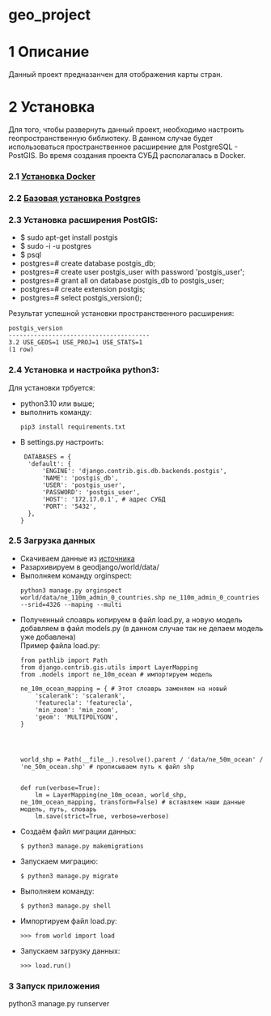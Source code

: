 # geo_project
# 1 Описание
Данный проект предназанчен для отображения карты стран. 

# 2 Установка
Для того, чтобы развернуть данный проект, необходимо настроить геопространственную библиотеку. В данном случае будет использоваться пространственное расширение для PostgreSQL - PostGIS. Во время создания проекта СУБД располагалась в Docker.
<h3>2.1 <a href='https://www.digitalocean.com/community/tutorials/how-to-install-and-use-docker-on-ubuntu-20-04-ru'>Установка Docker</a></h3>
<h3>2.2 <a href='https://losst.pro/ustanovka-postgresql-ubuntu-16-04'>Базовая установка Postgres</a></h3> 
<h3>2.3 Установка расширения PostGIS:</h3>
  <ul>
    <li>$ sudo apt-get install postgis</li>
    <li>$ sudo -i -u postgres</li>
    <li>$ psql</li>
    <li>postgres=# create database postgis_db;</li>
    <li>postgres=# create user postgis_user with password 'postgis_user';</li>
    <li>postgres=# grant all on database postgis_db to postgis_user;</li>
    <li>postgres=# create extension postgis; </li>
    <li>postgres=# select postgis_version();</li>
  </ul>
  <div>
    Результат успешной установки пространственного расширения:
    
    postgis_version           
    ---------------------------------------
    3.2 USE_GEOS=1 USE_PROJ=1 USE_STATS=1
    (1 row)
  </div>
<h3>2.4 Установка и настройка python3:</h3>
Для установки трбуется:
<ul>
<li>python3.10 или выше;</li>
<li>выполнить команду: 
  <div>
    
    pip3 install requirements.txt
    
  </div>
  </li>
  
  <li>В settings.py настроить: 
  <div>
    
     DATABASES = {
      'default': {
          'ENGINE': 'django.contrib.gis.db.backends.postgis',
          'NAME': 'postgis_db', 
          'USER': 'postgis_user',
          'PASSWORD': 'postgis_user',
          'HOST': '172.17.0.1', # адрес СУБД
          'PORT': '5432',
      },
    }
    
  </div>
  </li>
</ul>  
   

<h3>2.5 Загрузка данных</h3>
  <ul>
  <li> Скачиваем данные из <a href='https://www.naturalearthdata.com/http//www.naturalearthdata.com/download/10m/cultural/ne_10m_admin_0_countries.zip'>источника</a></li>
  <li>Разархивируем в geodjango/world/data/</li>
  <li>Выполняем команду orginspect:</li>
   <div>
  
    python3 manage.py orginspect world/data/ne_110m_admin_0_countries.shp ne_110m_admin_0_countries  --srid=4326 --maping --multi
  
</div>
  <li>Полученный слоаврь копируем в файл load.py, а новую модель добавляем в файл models.py (в данном случае так не делаем модель уже добавлена)</li>
  Пример файла load.py:
  <div>
    
    from pathlib import Path
    from django.contrib.gis.utils import LayerMapping
    from .models import ne_10m_ocean # импортируем модель

    ne_10m_ocean_mapping = { # Этот слоаврь заменяем на новый
        'scalerank': 'scalerank',
        'featurecla': 'featurecla',
        'min_zoom': 'min_zoom',
        'geom': 'MULTIPOLYGON',
    }




    world_shp = Path(__file__).resolve().parent / 'data/ne_50m_ocean' / 'ne_50m_ocean.shp' # прописываем путь к файл shp


    def run(verbose=True):
        lm = LayerMapping(ne_10m_ocean, world_shp, ne_10m_ocean_mapping, transform=False) # вставляем наши данные модель, путь, словарь
        lm.save(strict=True, verbose=verbose)
    
  </div>
  <li>Создаём файл миграции данных:
  <div>
    
    $ python3 manage.py makemigrations
    
   </div>
  </li>
  <li>Запускаем миграцию:
  <div>
    
    $ python3 manage.py migrate
    
   </div>
  </li>
 <li>Выполняем команду:
  <div>
    
    $ python3 manage.py shell
    
   </div>
  </li>
  <li>Импортируем файл load.py:</li>
  <div>
  
    >>> from world import load
    
  </div>
  <li>Запускаем загрузку данных:</li>
  <div>
  
    >>> load.run()
    
  </div>
 </ul>
<h3>3 Запуск приложения</h3>
<div>
  
python3 manage.py runserver

  </div>
